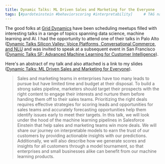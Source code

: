 ```yaml
---
title: Dynamic Talks: ML Driven Sales and Marketing for the Everyone
tags: [#pardoteinstein #behaviorscoring #interpretability]     # TAG names should always be lowercase
---
```


The good folks at [Grid Dynamics](https://www.griddynamics.com/) have been scheduling meetups filled with interesting talks in a range of topics spanning data science, machine learning and AI. I had the opportunity to attend one of their talks in Palo Alto ([Dynamic Talks Silicon Valley: Voice Platforms, Conversational Commerce, and NLU](https://www.meetup.com/Dynamics-Talks-Silicon-Valley/events/267624645/) and was invited to speak at a subsequent event in San Francisco ([Dynamic Talks SF: Advanced Machine Learning for Customer Intelligence](https://www.griddynamics.com/events/dynamic-talks/dynamic-talks-san-francisco-q1-2020)).

Here's an abstract of my talk and also attached is a link to my slides ([Dynamic Talks: ML Driven Sales and Marketing for Everyone](https://www.slideshare.net/SrivatsanRamanujam/machine-learning-driven-sales-and-marketing-for-everyone)).

> Sales and marketing teams in enterprises have too many leads to pursue but have limited time and budget at their disposal. To build a strong sales pipeline, marketers should target their prospects with the right content to engage their interests and nurture them before handing them off to their sales teams. Prioritizing the right deals requires effective strategies for scoring leads and opportunities for sales teams and accurately forecasting opportunities help them identify issues early to meet their targets. In this talk, we will look under the hood of the machine learning pipelines in Salesforce Einstein that help sales and marketing teams win more deals. We will share our journey on interpretable models to earn the trust of our customers by providing actionable insights with our predictions. Additionally, we will also describe how we generate scores and insights for all customers through a model tournament, so that enterprises and small businesses alike can benefit from our machine learning products.
